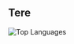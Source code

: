 ## Tere
![Top Languages](https://github-readme-stats.vercel.app/api/top-langs/?username=MiiloNiilo2000&layout=compact&langs_count=10&theme=tokyonight)

